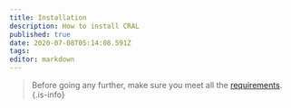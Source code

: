```yaml
---
title: Installation 
description: How to install CRAL
published: true
date: 2020-07-08T05:14:08.591Z
tags: 
editor: markdown
---
```


> Before going any further, make sure you meet all the [requirements](https://cral.segmind.com/install/requirements).
{.is-info}

